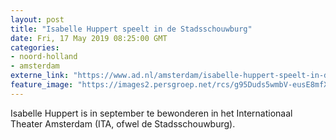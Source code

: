 ```yaml
---
layout: post
title: "Isabelle Huppert speelt in de Stadsschouwburg"
date: Fri, 17 May 2019 08:25:00 GMT
categories: 
- noord-holland 
- amsterdam 
externe_link: "https://www.ad.nl/amsterdam/isabelle-huppert-speelt-in-de-stadsschouwburg~a5e50a1c/"
feature_image: "https://images2.persgroep.net/rcs/g95Duds5wmbV-eusE8mfXrB0xic/diocontent/148589048/_fitwidth/400/?appId=21791a8992982cd8da851550a453bd7f&quality=0.7"
---
```


Isabelle Huppert is in september te bewonderen in het Internationaal Theater Amsterdam (ITA, ofwel de Stadsschouwburg).
